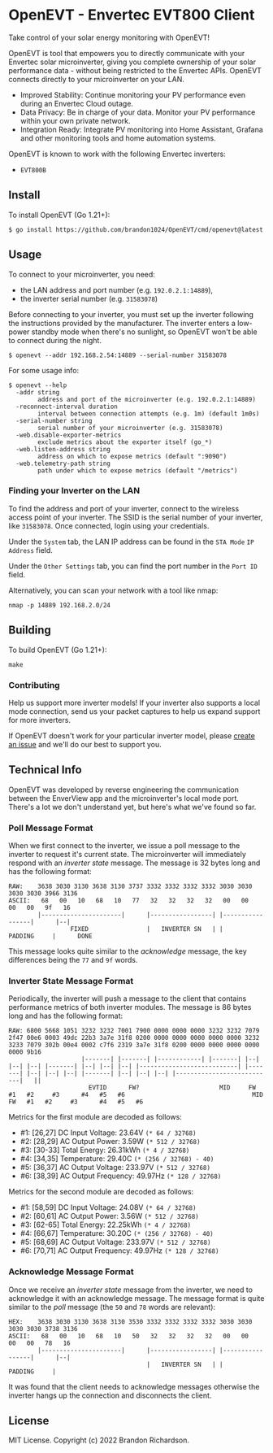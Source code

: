 # OpenEVT - Envertec EVT800 Client

Take control of your solar energy monitoring with OpenEVT!

OpenEVT is tool that empowers you to directly communicate with your Envertec
solar microinverter, giving you complete ownership of your solar performance
data - without being restricted to the Envertec APIs. OpenEVT connects directly
to your microinverter on your LAN.

- Improved Stability: Continue monitoring your PV performance even during an
  Envertec Cloud outage.
- Data Privacy: Be in charge of your data. Monitor your PV performance within
  your own private network.
- Integration Ready: Integrate PV monitoring into Home Assistant, Grafana and
  other monitoring tools and home automation systems.

OpenEVT is known to work with the following Envertec inverters:

- `EVT800B`

## Install

To install OpenEVT (Go 1.21+):

```shell
$ go install https://github.com/brandon1024/OpenEVT/cmd/openevt@latest
```

## Usage

To connect to your microinverter, you need:

- the LAN address and port number (e.g. `192.0.2.1:14889`),
- the inverter serial number (e.g. `31583078`)

Before connecting to your inverter, you must set up the inverter following the
instructions provided by the manufacturer. The inverter enters a low-power
standby mode when there's no sunlight, so OpenEVT won't be able to connect
during the night.

```shell
$ openevt --addr 192.168.2.54:14889 --serial-number 31583078
```

For some usage info:

```shell
$ openevt --help
  -addr string
        address and port of the microinverter (e.g. 192.0.2.1:14889)
  -reconnect-interval duration
        interval between connection attempts (e.g. 1m) (default 1m0s)
  -serial-number string
        serial number of your microinverter (e.g. 31583078)
  -web.disable-exporter-metrics
        exclude metrics about the exporter itself (go_*)
  -web.listen-address string
        address on which to expose metrics (default ":9090")
  -web.telemetry-path string
        path under which to expose metrics (default "/metrics")
```

### Finding your Inverter on the LAN

To find the address and port of your inverter, connect to the wireless access
point of your inverter. The SSID is the serial number of your inverter, like
`31583078`. Once connected, login using your credentials.

Under the `System` tab, the LAN IP address can be found in the `STA Mode` `IP
Address` field.

Under the `Other Settings` tab, you can find the port number in the `Port ID`
field.

Alternatively, you can scan your network with a tool like nmap:

```shell
nmap -p 14889 192.168.2.0/24
```

## Building

To build OpenEVT (Go 1.21+):

```shell
make
```

### Contributing

Help us support more inverter models! If your inverter also supports a local
mode connection, send us your packet captures to help us expand support for more
inverters.

If OpenEVT doesn't work for your particular inverter model, please [create an
issue](https://github.com/brandon1024/OpenEVT/issues) and we'll do our best to
support you.

## Technical Info

OpenEVT was developed by reverse engineering the communication between the
EnverView app and the microinverter's local mode port. There's a lot we don't
understand yet, but here's what we've found so far.

### Poll Message Format

When we first connect to the inverter, we issue a poll message to the inverter
to request it's current state. The microinverter will immediately respond with
an _inverter state_ message. The message is 32 bytes long and has the following
format:

```
RAW:    3638 3030 3130 3638 3130 3737 3332 3332 3332 3332 3030 3030 3030 3030 3966 3136
ASCII:   68   00   10   68   10   77   32   32   32   32   00   00   00   00   9f   16
        |----------------------|      |-----------------| |-----------------|      |--|
                 FIXED                |   INVERTER SN   | |     PADDING     |      DONE
```

This message looks quite similar to the _acknowledge_ message, the key
differences being the `77` and `9f` words.

### Inverter State Message Format

Periodically, the inverter will push a message to the client that contains
performance metrics of both inverter modules. The message is 86 bytes long and
has the following format:

```
RAW: 6800 5668 1051 3232 3232 7001 7900 0000 0000 0000 3232 3232 7079 2f47 00e6 0003 49dc 22b3 3a7e 31f8 0200 0000 0000 0000 0000 0000 3232 3233 7079 302b 00e4 0002 c7f6 2319 3a7e 31f8 0200 0000 0000 0000 0000 0000 9b16
                    |-------| |-------| |------------| |-------| |--| |--| |--| |-------| |--| |--| |--| |---------------------------| |-------| |--| |--| |--| |-------| |--| |--| |--| |---------------------------|   ||
                      EVTID      FW?                      MID     FW   #1   #2     #3      #4   #5   #6                                   MID     FW   #1   #2     #3      #4   #5   #6
```

Metrics for the first module are decoded as follows:

- #1: [26,27] DC Input Voltage:    23.64V     `(* 64 / 32768)`
- #2: [28,29] AC Output Power:     3.59W      `(* 512 / 32768)`
- #3: [30-33] Total Energy:        26.31kWh   `(* 4 / 32768)`
- #4: [34,35] Temperature:         29.40C     `(* (256 / 32768) - 40)`
- #5: [36,37] AC Output Voltage:   233.97V    `(* 512 / 32768)`
- #6: [38,39] AC Output Frequency: 49.97Hz    `(* 128 / 32768)`

Metrics for the second module are decoded as follows:

- #1: [58,59] DC Input Voltage:    24.08V     `(* 64 / 32768)`
- #2: [60,61] AC Output Power:     3.56W      `(* 512 / 32768)`
- #3: [62-65] Total Energy:        22.25kWh   `(* 4 / 32768)`
- #4: [66,67] Temperature:         30.20C     `(* (256 / 32768) - 40)`
- #5: [68,69] AC Output Voltage:   233.97V    `(* 512 / 32768)`
- #6: [70,71] AC Output Frequency: 49.97Hz    `(* 128 / 32768)`

### Acknowledge Message Format

Once we receive an _inverter state_ message from the inverter, we need to
acknowledge it with an acknowledge message. The message format is quite similar
to the _poll_ message (the `50` and `78` words are relevant):

```
HEX:    3638 3030 3130 3638 3130 3530 3332 3332 3332 3332 3030 3030 3030 3030 3738 3136
ASCII:   68   00   10   68   10   50   32   32   32   32   00   00   00   00   78   16
        |----------------------|      |-----------------| |-----------------|      |--|
                                      |   INVERTER SN   | |     PADDING     |
```

It was found that the client needs to acknowledge messages otherwise the
inverter hangs up the connection and disconnects the client.

## License

MIT License. Copyright (c) 2022 Brandon Richardson.
